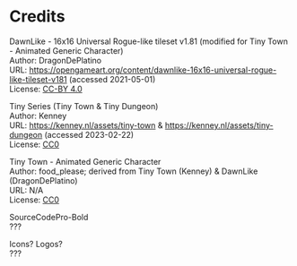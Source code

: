 # Credits

DawnLike - 16x16 Universal Rogue-like tileset v1.81 (modified for Tiny Town - Animated Generic Character)  
Author: DragonDePlatino  
URL: https://opengameart.org/content/dawnlike-16x16-universal-rogue-like-tileset-v181 (accessed 2021-05-01)  
License: [CC-BY 4.0](https://creativecommons.org/licenses/by/4.0/)  
  
Tiny Series (Tiny Town & Tiny Dungeon)  
Author: Kenney  
URL: https://kenney.nl/assets/tiny-town & https://kenney.nl/assets/tiny-dungeon (accessed 2023-02-22)  
License: [CC0](https://creativecommons.org/publicdomain/zero/1.0/)  
  
Tiny Town - Animated Generic Character  
Author: food_please; derived from Tiny Town (Kenney) & DawnLike (DragonDePlatino)  
URL: N/A  
License: [CC0](https://creativecommons.org/publicdomain/zero/1.0/)  
  
SourceCodePro-Bold  
???  
  
Icons? Logos?  
???  
